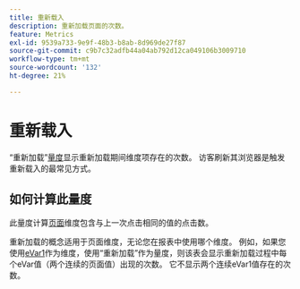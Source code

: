 ```yaml
---
title: 重新载入
description: 重新加载页面的次数。
feature: Metrics
exl-id: 9539a733-9e9f-48b3-b8ab-8d969de27f87
source-git-commit: c9b7c32adfb44a04ab792d12ca049106b3009710
workflow-type: tm+mt
source-wordcount: '132'
ht-degree: 21%

---
```


# 重新载入

“重新加载”[量度](overview.md)显示重新加载期间维度项存在的次数。 访客刷新其浏览器是触发重新载入的最常见方式。

## 如何计算此量度

此量度计算[页面](../dimensions/page.md)维度包含与上一次点击相同的值的点击数。

重新加载的概念适用于页面维度，无论您在报表中使用哪个维度。 例如，如果您使用[eVar1](../dimensions/evar.md)作为维度，使用“重新加载”作为量度，则该表会显示重新加载过程中每个eVar值（两个连续的页面值）出现的次数。 它不显示两个连续eVar1值存在的次数。

